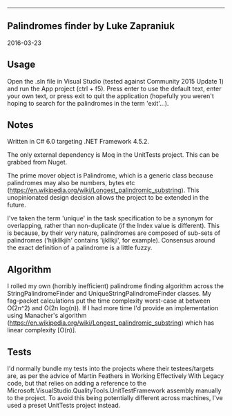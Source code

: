 ﻿------------------------------------
Palindromes finder by Luke Zapraniuk
------------------------------------

2016-03-23

Usage
-----
Open the .sln file in Visual Studio (tested against Community 2015 Update 1) and run the App project (ctrl + f5). Press
enter to use the default text, enter your own text, or press exit to quit the application (hopefully you weren't hoping
to search for the palindromes in the term 'exit'...).

Notes
-----
Written in C# 6.0 targeting .NET Framework 4.5.2.

The only external dependency is Moq in the UnitTests project. This can be grabbed from Nuget.

The prime mover object is Palindrome, which is a generic class because palindromes may also be numbers, bytes etc
(https://en.wikipedia.org/wiki/Longest_palindromic_substring). This unopinionated design decision allows the project to
be extended in the future.

I've taken the term 'unique' in the task specification to be a synonym for overlapping, rather than non-duplicate (if
the Index value is different). This is because, by their very nature, palindromes are composed of sub-sets of
palindromes ('hijkllkjih' contains 'ijkllkji', for example). Consensus around the exact definition of a palindrome is
a little fuzzy.

Algorithm
---------
I rolled my own (horribly inefficient) palindrome finding algorithm across the StringPalindromeFinder and
UniqueStringPalindromeFinder classes. My fag-packet calculations put the time complexity worst-case at between O(2n^2)
and O(2n log(n)). If I had more time I'd provide an implementation using Manacher's algorithm
(https://en.wikipedia.org/wiki/Longest_palindromic_substring) which has linear complexity [O(n)].

Tests
-----
I'd normally bundle my tests into the projects where their testees/targets are, as per the advice of Martin Feathers in
Working Effectively With Legacy code, but that relies on adding a reference to the
Microsoft.VisualStudio.QualityTools.UnitTestFramework assembly manually to the project. To avoid this being potentially
different across machines, I've used a preset UnitTests project instead.